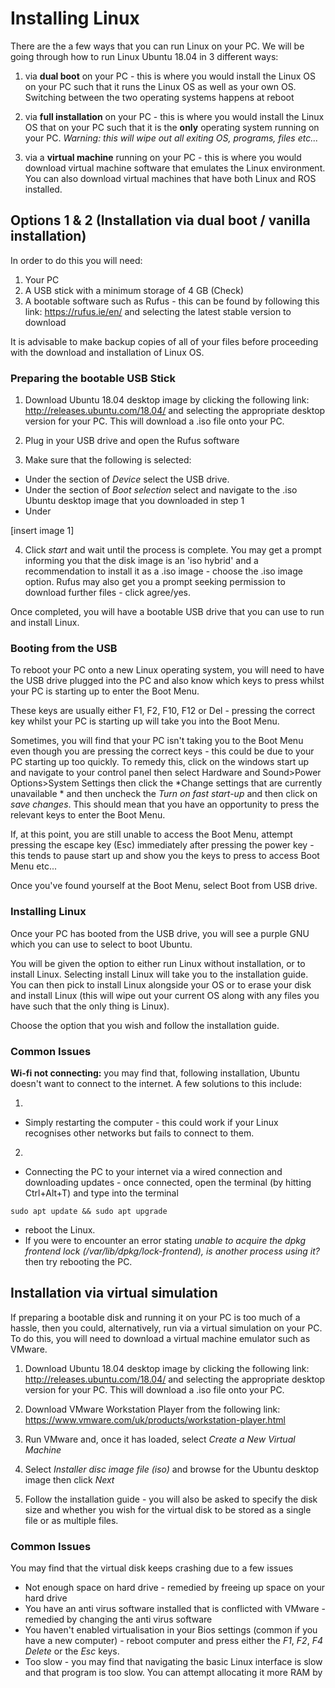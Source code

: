 
# Installing Linux
There are the a few ways that you can run Linux on your PC. We will be going through how to run Linux Ubuntu 18.04 in 3 different ways:

1) via **dual boot** on your PC - this is where you would install the Linux OS on your PC such that it runs the Linux OS as well as your own OS. Switching between the two operating systems happens at reboot

2) via **full installation** on your PC - this is where you would install the Linux OS that on your PC such that it is the **only** operating system running on your PC. *Warning: this will wipe out all exiting OS, programs, files etc...*

3) via a **virtual machine** running on your PC - this is where you would download virtual machine software that emulates the Linux environment. You can also download virtual machines that have both Linux and ROS installed. 





## Options 1 & 2 (Installation via dual boot / vanilla installation)

In order to do this you will need:
1) Your PC
2) A USB stick with a minimum storage of 4 GB (Check)
3) A bootable software such as Rufus - this can be found by following this link: https://rufus.ie/en/ and selecting the latest stable version to download

It is advisable to make backup copies of all of your files before proceeding with the download and installation of Linux OS.

### Preparing the bootable USB Stick
1) Download Ubuntu 18.04 desktop image by clicking the following link:
http://releases.ubuntu.com/18.04/ and selecting the appropriate desktop version for your PC. This will download a .iso file onto your PC.

2) Plug in your USB drive and open the Rufus software

3) Make sure that the following is selected:
* Under the section of *Device* select the USB drive.
* Under the section of *Boot selection* select and navigate to the .iso Ubuntu desktop image that you downloaded in step 1 
* Under

[insert image 1]

4) Click *start* and wait until the process is complete. You may get a prompt informing you that the disk image is an 'iso hybrid' and a recommendation to install it as a .iso image - choose the .iso image option. Rufus may also get you a prompt seeking permission to download further files - click agree/yes.

Once completed, you will have a bootable USB drive that you can use to run and install Linux.


### Booting from the USB 

To reboot your PC onto a new Linux operating system, you will need to have the USB drive plugged into the PC and also know which keys to press whilst your PC is starting up to enter the Boot Menu.

These keys are usually either F1, F2, F10, F12 or Del - pressing the correct key whilst your PC is starting up will take you into the Boot Menu. 

Sometimes, you will find that your PC isn't taking you to the Boot Menu even though you are pressing the correct keys - this could be due to your PC starting up too quickly. To remedy this, click on the windows start up and navigate to your control panel then select Hardware and Sound>Power Options>System Settings then click the *Change settings that are currently unavailable * and then uncheck the *Turn on fast start-up* and then click on *save changes*. This should mean that you have an opportunity to press the relevant keys to enter the Boot Menu.

If, at this point, you are still unable to access the Boot Menu, attempt pressing the escape key (Esc) immediately after pressing the power key - this tends to pause start up and show you the keys to press to access Boot Menu etc...

Once you've found yourself at the Boot Menu, select Boot from USB drive.


### Installing Linux
Once your PC has booted from the USB drive, you will see a purple GNU which you can use to select to boot Ubuntu.

You will be given the option to either run Linux without installation, or to install Linux. Selecting install Linux will take you to the installation guide. You can then pick to install Linux alongside your OS or to erase your disk and install Linux (this will wipe out your current OS along with any files you have such that the only thing is Linux).

Choose the option that you wish and follow the installation guide.

### Common Issues 
**Wi-fi not connecting:** you may find that, following installation, Ubuntu doesn't want to connect to the internet. A few solutions to this include:

1) 
* Simply restarting the computer - this could work if your Linux recognises other networks but fails to connect to them.
2) 
* Connecting the PC to your internet via a wired connection and downloading updates - once connected, open the terminal (by hitting Ctrl+Alt+T) and type into the terminal
```
sudo apt update && sudo apt upgrade 
```
* reboot the Linux. 
* If you were to encounter an error stating *unable to acquire the dpkg frontend lock (/var/lib/dpkg/lock-frontend), is another process using it?* then try rebooting the PC.


## Installation via virtual simulation
If preparing a bootable disk and running it on your PC is too much of a hassle, then you could, alternatively, run via a virtual simulation on your PC. To do this, you will need to download a virtual machine emulator such as VMware.

1) Download Ubuntu 18.04 desktop image by clicking the following link:
http://releases.ubuntu.com/18.04/ and selecting the appropriate desktop version for your PC. This will download a .iso file onto your PC.

2) Download VMware Workstation Player from the following link: https://www.vmware.com/uk/products/workstation-player.html

3) Run VMware and, once it has loaded, select *Create a New Virtual Machine*

4) Select *Installer disc image file (iso)* and browse for the Ubuntu desktop image then click *Next*

5) Follow the installation guide - you will also be asked to specify the disk size and whether you wish for the virtual disk to be stored as a single file or as multiple files.

### Common Issues
You may find that the virtual disk keeps crashing due to a few issues
* Not enough space on hard drive - remedied by freeing up space on your hard drive
* You have an anti virus software installed that is conflicted with VMware - remedied by changing the anti virus software
* You haven't enabled virtualisation in your Bios settings (common if you have a new computer) - reboot computer and press either the *F1*, *F2*, *F4* *Delete* or the *Esc* keys.
* Too slow - you may find that navigating the basic Linux interface is slow and that program is too slow. You can attempt allocating it more RAM by 




